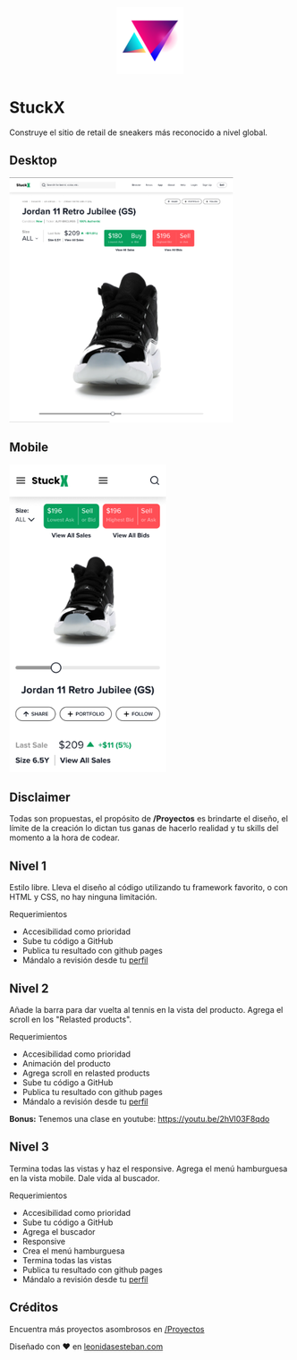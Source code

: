 <div align="center">
<a href="https://leonidasesteban.com/proyectos">
  <img width="120px"  src="https://raw.githubusercontent.com/no-te-rindas/logo/main/Logo/LeonidasEsteban-destello-envolvente-cuadrada.png" />
</a>
</div>

# StuckX

Construye el sitio de retail de sneakers más reconocido a nivel global.

## Desktop

<img width="400px"  src="https://github.com/no-te-rindas/imagenes/blob/main/Readmes/stuckx/stuckx-desktop.png?raw=true" />

## Mobile

<img width="280px"  src="https://github.com/no-te-rindas/imagenes/blob/main/Readmes/stuckx/stuckx-mobile.png?raw=true" />

## Disclaimer

Todas son propuestas, el propósito de **/Proyectos** es brindarte el diseño, el límite de la creación lo dictan tus ganas de hacerlo realidad y tu skills del momento a la hora de codear.

## Nivel 1

Estilo libre. Lleva el diseño al código utilizando tu framework favorito, o con HTML y CSS, no hay ninguna limitación.

Requerimientos

- Accesibilidad como prioridad
- Sube tu código a GitHub
- Publica tu resultado con github pages
- Mándalo a revisión desde tu [perfil](https://leonidasesteban.com/estudiante)

## Nivel 2

Añade la barra para dar vuelta al tennis en la vista del producto. Agrega el scroll en los "Relasted products".

Requerimientos

- Accesibilidad como prioridad
- Animación del producto
- Agrega scroll en relasted products
- Sube tu código a GitHub
- Publica tu resultado con github pages
- Mándalo a revisión desde tu [perfil](https://leonidasesteban.com/estudiante)

**Bonus:** Tenemos una clase en youtube: https://youtu.be/2hVl03F8qdo

## Nivel 3

Termina todas las vistas y haz el responsive. Agrega el menú hamburguesa en la vista mobile. Dale vida al buscador.

Requerimientos

- Accesibilidad como prioridad
- Sube tu código a GitHub
- Agrega el buscador
- Responsive
- Crea el menú hamburguesa
- Termina todas las vistas
- Publica tu resultado con github pages
- Mándalo a revisión desde tu [perfil](https://leonidasesteban.com/estudiante)

## Créditos

Encuentra más proyectos asombrosos en [/Proyectos](https://leonidasesteban.com/proyectos)

Diseñado con ♥️ en [leonidasesteban.com](leonidasesteban.com)
